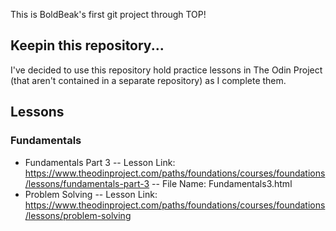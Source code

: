 This is BoldBeak's first git project through TOP!

## Keepin this repository...
I've decided to use this repository hold practice lessons in The Odin Project (that aren't contained in a separate repository) as I complete them.

## Lessons
### Fundamentals
- Fundamentals Part 3 
  -- Lesson Link: https://www.theodinproject.com/paths/foundations/courses/foundations/lessons/fundamentals-part-3
  -- File Name: Fundamentals3.html
- Problem Solving
  -- Lesson Link: https://www.theodinproject.com/paths/foundations/courses/foundations/lessons/problem-solving